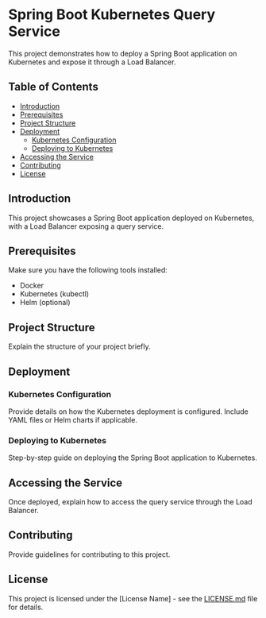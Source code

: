 # Spring Boot Kubernetes Query Service

This project demonstrates how to deploy a Spring Boot application on Kubernetes and expose it through a Load Balancer.

## Table of Contents

- [Introduction](#introduction)
- [Prerequisites](#prerequisites)
- [Project Structure](#project-structure)
- [Deployment](#deployment)
  - [Kubernetes Configuration](#kubernetes-configuration)
  - [Deploying to Kubernetes](#deploying-to-kubernetes)
- [Accessing the Service](#accessing-the-service)
- [Contributing](#contributing)
- [License](#license)

## Introduction

This project showcases a Spring Boot application deployed on Kubernetes, with a Load Balancer exposing a query service.

## Prerequisites

Make sure you have the following tools installed:

- Docker
- Kubernetes (kubectl)
- Helm (optional)

## Project Structure

Explain the structure of your project briefly.

## Deployment

### Kubernetes Configuration

Provide details on how the Kubernetes deployment is configured. Include YAML files or Helm charts if applicable.

### Deploying to Kubernetes

Step-by-step guide on deploying the Spring Boot application to Kubernetes.

## Accessing the Service

Once deployed, explain how to access the query service through the Load Balancer.

## Contributing

Provide guidelines for contributing to this project.

## License

This project is licensed under the [License Name] - see the [LICENSE.md](LICENSE.md) file for details.
